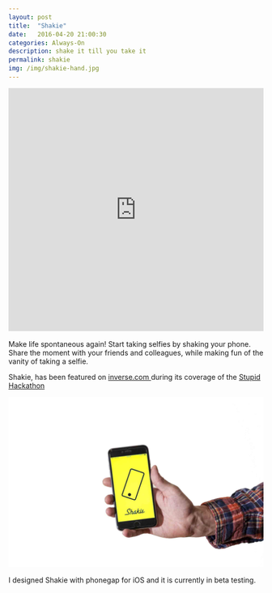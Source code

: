 ```yaml
---
layout: post
title:  "Shakie"
date:   2016-04-20 21:00:30
categories: Always-On
description: shake it till you take it
permalink: shakie
img: /img/shakie-hand.jpg
---
```

<div>
	<iframe width="100%" height="480" src="https://www.youtube.com/embed/8-9-8u0JUWc?list=PLp1AzLEITCFxnF3zXRn5ZErynB5Vg5Ynr" frameborder="0" allowfullscreen></iframe>
</div>

<p> 
	Make life spontaneous again! Start taking selfies by shaking your phone. Share the moment with your friends and colleagues, while making fun of the vanity of taking a selfie.
</p>
<p>
	Shakie, has been featured on <a href="https://www.inverse.com/article/11379-5-brilliantly-stupid-hacks-from-the-terrible-ideas-hackathon"> inverse.com </a> during its coverage of the <a href="http://www.stupidhackathon.com/">Stupid Hackathon</a>
</p>
<div class="col-sm-12">
	<img src="img/shakie-hand.jpg" class="img-responsive icon center-block" alt="Responsive image">
</div>
<p>
	I designed Shakie with phonegap for iOS and it is currently in beta testing.
</p>
